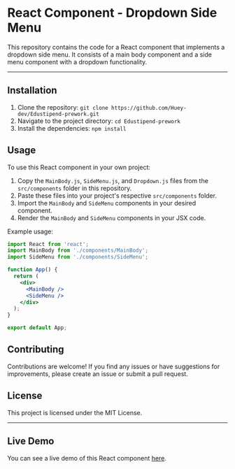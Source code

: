 # React Component - Dropdown Side Menu

This repository contains the code for a React component that implements a dropdown side menu. It consists of a main body component and a side menu component with a dropdown functionality.

---

## Installation

1. Clone the repository: `git clone https://github.com/Huey-dev/Edustipend-prework.git`
2. Navigate to the project directory: `cd Edustipend-prework`
3. Install the dependencies: `npm install`

## Usage

To use this React component in your own project:

1. Copy the `MainBody.js`, `SideMenu.js`, and `Dropdown.js` files from the `src/components` folder in this repository.
2. Paste these files into your project's respective `src/components` folder.
3. Import the `MainBody` and `SideMenu` components in your desired component.
4. Render the `MainBody` and `SideMenu` components in your JSX code.

Example usage:

```jsx
import React from 'react';
import MainBody from './components/MainBody';
import SideMenu from './components/SideMenu';

function App() {
  return (
    <div>
      <MainBody />
      <SideMenu />
    </div>
  );
}

export default App;
```
## Contributing

Contributions are welcome! If you find any issues or have suggestions for improvements, please create an issue or submit a pull request.

## License

This project is licensed under the MIT License.

---

## Live Demo

You can see a live demo of this React component [here](https://edustipend-prework-murex.vercel.app/).
